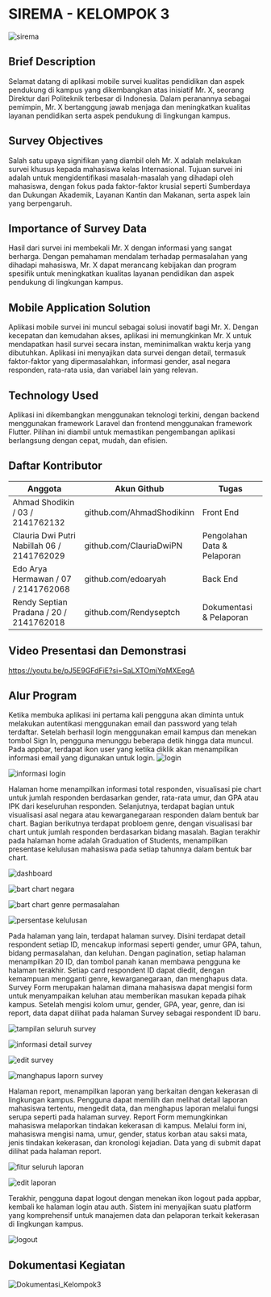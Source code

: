 # SIREMA - KELOMPOK 3
![sirema](https://github.com/edoaryah/Flutter-Laravel-SurveyApp/assets/114456394/21e40a8f-f66c-4f4a-b1c8-6de93a72920d)

## Brief Description

Selamat datang di aplikasi mobile survei kualitas pendidikan dan aspek pendukung di kampus yang dikembangkan atas inisiatif Mr. X, seorang Direktur dari Politeknik terbesar di Indonesia. Dalam peranannya sebagai pemimpin, Mr. X bertanggung jawab menjaga dan meningkatkan kualitas layanan pendidikan serta aspek pendukung di lingkungan kampus. 

## Survey Objectives

Salah satu upaya signifikan yang diambil oleh Mr. X adalah melakukan survei khusus kepada mahasiswa kelas Internasional. Tujuan survei ini adalah untuk mengidentifikasi masalah-masalah yang dihadapi oleh mahasiswa, dengan fokus pada faktor-faktor krusial seperti Sumberdaya dan Dukungan Akademik, Layanan Kantin dan Makanan, serta aspek lain yang berpengaruh.

## Importance of Survey Data

Hasil dari survei ini membekali Mr. X dengan informasi yang sangat berharga. Dengan pemahaman mendalam terhadap permasalahan yang dihadapi mahasiswa, Mr. X dapat merancang kebijakan dan program spesifik untuk meningkatkan kualitas layanan pendidikan dan aspek pendukung di lingkungan kampus.

## Mobile Application Solution

Aplikasi mobile survei ini muncul sebagai solusi inovatif bagi Mr. X. Dengan kecepatan dan kemudahan akses, aplikasi ini memungkinkan Mr. X untuk mendapatkan hasil survei secara instan, meminimalkan waktu kerja yang dibutuhkan. Aplikasi ini menyajikan data survei dengan detail, termasuk faktor-faktor yang dipermasalahkan, informasi gender, asal negara responden, rata-rata usia, dan variabel lain yang relevan.

## Technology Used

Aplikasi ini dikembangkan menggunakan teknologi terkini, dengan backend menggunakan framework Laravel dan frontend menggunakan framework Flutter. Pilihan ini diambil untuk memastikan pengembangan aplikasi berlangsung dengan cepat, mudah, dan efisien.

## Daftar Kontributor
| Anggota | Akun Github | Tugas |
| ------ | ------ | ------ |
| Ahmad Shodikin / 03 / 2141762132 | github.com/AhmadShodikinn | Front End |
| Clauria Dwi Putri Nabillah 06 / 2141762029 | github.com/ClauriaDwiPN | Pengolahan Data & Pelaporan |
| Edo Arya Hermawan / 07 / 2141762068 | github.com/edoaryah | Back End |
| Rendy Septian Pradana / 20 / 2141762018 | github.com/Rendyseptch | Dokumentasi & Pelaporan |

## Video Presentasi dan Demonstrasi

https://youtu.be/pJ5E9GFdFiE?si=SaLXTOmjYqMXEegA

## Alur Program
Ketika membuka aplikasi ini pertama kali pengguna akan diminta untuk melakukan autentikasi menggunakan email dan password yang telah terdaftar. Setelah berhasil login menggunakan email kampus dan menekan tombol Sign In, pengguna menunggu beberapa detik hingga data muncul. Pada appbar, terdapat ikon user yang ketika diklik akan menampilkan informasi email yang digunakan untuk login. 
![login](https://github.com/edoaryah/Flutter-Laravel-SurveyApp/assets/92168645/cd3871fb-01a6-4765-a49b-78c4eb13ad00)

![informasi login](https://github.com/edoaryah/Flutter-Laravel-SurveyApp/assets/92168645/046ba6fd-0853-4962-bdbb-b2ce77f6b2f3)


Halaman home menampilkan informasi total responden, visualisasi pie chart untuk jumlah responden berdasarkan gender, rata-rata umur, dan GPA atau IPK dari keseluruhan responden. Selanjutnya, terdapat bagian untuk visualisasi asal negara atau kewarganegaraan responden dalam bentuk bar chart. Bagian berikutnya terdapat probloem genre, dengan visualisasi bar chart untuk jumlah responden berdasarkan bidang masalah. Bagian terakhir pada halaman home adalah Graduation of Students, menampilkan presentase kelulusan mahasiswa pada setiap tahunnya dalam bentuk bar chart.

![dashboard](https://github.com/edoaryah/Flutter-Laravel-SurveyApp/assets/92168645/5b8b2a07-0dc0-45ba-a30f-a013895b21dc)

![bart chart negara](https://github.com/edoaryah/Flutter-Laravel-SurveyApp/assets/92168645/48fa1ead-1117-45c1-9622-7f0828bd6f4a)

![bart chart genre permasalahan](https://github.com/edoaryah/Flutter-Laravel-SurveyApp/assets/92168645/84caf474-b7e0-4ff0-9fa8-29f273143d8e)

![persentase kelulusan](https://github.com/edoaryah/Flutter-Laravel-SurveyApp/assets/92168645/36610e5a-0655-4c1d-afdf-7f698aa0b7cb)


Pada halaman yang lain, terdapat halaman survey. Disini terdapat detail respondent setiap ID, mencakup informasi seperti gender, umur GPA, tahun, bidang permasalahan, dan keluhan. Dengan pagination, setiap halaman menampilkan 20 ID, dan tombol panah kanan membawa pengguna ke halaman terakhir. Setiap card respondent ID dapat diedit, dengan kemampuan mengganti genre, kewarganegaraan, dan menghapus data. Survey Form merupakan halaman dimana mahasiswa dapat mengisi form untuk menyampaikan keluhan atau memberikan masukan kepada pihak kampus. Setelah mengisi kolom umur, gender, GPA, year, genre, dan isi report, data dapat dilihat pada halaman Survey sebagai respondent ID baru.

![tampilan seluruh survey](https://github.com/edoaryah/Flutter-Laravel-SurveyApp/assets/92168645/24f77797-afa8-4240-85f9-087931156130)

![informasi detail survey](https://github.com/edoaryah/Flutter-Laravel-SurveyApp/assets/92168645/d86df1fb-e010-4756-b793-b89115dd74cd)

![edit survey](https://github.com/edoaryah/Flutter-Laravel-SurveyApp/assets/92168645/cbfb3ee1-5eec-40c9-8510-8e3808afec44)

![manghapus laporn survey](https://github.com/edoaryah/Flutter-Laravel-SurveyApp/assets/92168645/9c902ee6-bdee-432e-b2e8-22a04b959e93)


Halaman report, menampilkan laporan yang berkaitan dengan kekerasan di lingkungan kampus. Pengguna dapat memilih dan melihat detail laporan mahasiswa tertentu, mengedit data, dan menghapus laporan melalui fungsi serupa seperti pada halaman survey. Report Form memungkinkan mahasiswa melaporkan tindakan kekerasan di kampus. Melalui form ini, mahasiswa mengisi nama, umur, gender, status korban atau saksi mata, jenis tindakan kekerasan, dan kronologi kejadian. Data yang di submit dapat dilihat pada halaman report. 

![fitur seluruh laporan](https://github.com/edoaryah/Flutter-Laravel-SurveyApp/assets/92168645/eed4a46f-c004-4c2f-92de-7bee834e9071)

![edit laporan](https://github.com/edoaryah/Flutter-Laravel-SurveyApp/assets/92168645/1339dd48-8703-4f66-97c1-37573a5b225b)


Terakhir, pengguna dapat logout dengan menekan ikon logout pada appbar, kembali ke halaman login atau auth. Sistem ini menyajikan suatu platform yang komprehensif untuk manajemen data dan pelaporan terkait kekerasan di lingkungan kampus.

![logout](https://github.com/edoaryah/Flutter-Laravel-SurveyApp/assets/92168645/f7987a63-5785-4d3e-8abf-cba8346bc125)


## Dokumentasi Kegiatan
![Dokumentasi_Kelompok3](https://github.com/edoaryah/Flutter-Laravel-SurveyApp/assets/114456394/a5c8eb7f-60c7-4102-a43e-1a01e7646108)
